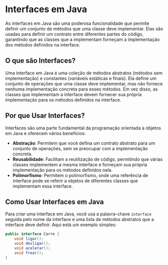 # Interfaces em Java

As interfaces em Java são uma poderosa funcionalidade que permite definir um conjunto de métodos que uma classe deve implementar. Elas são usadas para definir um contrato entre diferentes partes do código, garantindo que as classes que a implementam forneçam a implementação dos métodos definidos na interface.

## O que são Interfaces?

Uma interface em Java é uma coleção de métodos abstratos (métodos sem implementação) e constantes (variáveis ​​estáticas e finais). Ela define um conjunto de operações que uma classe deve implementar, mas não fornece nenhuma implementação concreta para esses métodos. Em vez disso, as classes que implementam a interface devem fornecer sua própria implementação para os métodos definidos na interface.

## Por que Usar Interfaces?

Interfaces são uma parte fundamental da programação orientada a objetos em Java e oferecem vários benefícios:

- **Abstração**: Permitem que você defina um contrato abstrato para um conjunto de operações, sem se preocupar com a implementação concreta.
- **Reusabilidade**: Facilitam a reutilização de código, permitindo que várias classes implementem a mesma interface e forneçam sua própria implementação para os métodos definidos nela.
- **Polimorfismo**: Permitem o polimorfismo, onde uma referência de interface pode se referir a objetos de diferentes classes que implementam essa interface.

## Como Usar Interfaces em Java

Para criar uma interface em Java, você usa a palavra-chave `interface` seguida pelo nome da interface e uma lista de métodos abstratos que a interface deve definir. Aqui está um exemplo simples:

```java
public interface Carro {
    void ligar();
    void desligar();
    void acelerar();
    void frear();
}
